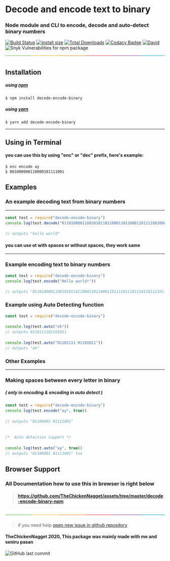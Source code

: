 # Decode and encode text to binary #
### Node module and CLI to encode, decode and auto-detect binary numbers ### 
[![Build Status](https://travis-ci.org/TheChickenNagget/decode-encode-binary.svg?branch=master)](https://travis-ci.org/TheChickenNagget/decode-encode-binary)
[![install size](https://packagephobia.now.sh/badge?p=decode-encode-binary)](https://packagephobia.now.sh/result?p=decode-encode-binary)
[![Total Downloads](https://badgen.net/npm/dt/decode-encode-binary)](https://www.npmjs.com/package/decode-encode-binary)
[![Codacy Badge](https://api.codacy.com/project/badge/Grade/f94a6e8d8fc448e8b34eb4937144446d)](https://www.codacy.com/manual/chickennagget14/decode-encode-binary?utm_source=github.com&amp;utm_medium=referral&amp;utm_content=TheChickenNagget/decode-encode-binary&amp;utm_campaign=Badge_Grade)     [![David](https://img.shields.io/david/dev/thechickennagget/decode-encode-binary)](https://david-dm.org/thechickennagget/decode-encode-binary) ![Snyk Vulnerabilities for npm package](https://img.shields.io/snyk/vulnerabilities/npm/decode-encode-binary)
![sick line](https://github.com/TheChickenNagget/assets/blob/master/images/line.png)
## Installation ##
##### using [npm](https://www.npmjs.com/package/decode-encode-binary) #####
```shell
$ npm install decode-encode-binary
```
##### using [yarn](https://yarnpkg.com/en/package/decode-encode-binary) #####
```shell
$ yarn add decode-encode-binary
```
------
## Using in Terminal ##
#### you can use this by using "enc" or "dec" prefix, here's example: ####
```shell
$ enc encode ay
$ 001000000110000101111001
```
## Examples ##
### An example decoding text from binary numbers ###
------
```js
const test = require("decode-encode-binary")
console.log(test.decode("0110100001100101011011000110110001101111001000000111011101101111011100100110110001100100"))

// outputs "hello world"
```
#### you can use ot with spaces or without spaces, they work same ####
------

### Example encoding text to binary numbers ###
```js
const test = require("decode-encode-binary")
console.log(test.encode("Hello world!"))

// outputs "01101000011001010110110001101100011011110111011101101111011100100110110001100100"
 ```

### Example using Auto Detecting function ###
```js
const test = require("decode-encode-binary")

console.log(test.auto("ok"))
// outputs 0110111101101011

console.log(test.auto("01101111 01101011"))  
// outputs "ok"

```

### Other Examples ###
------
### Making spaces between every letter in binary ###
##### ( only in encoding & encoding in auto detect ) #####
```js
const test = require("decode-encode-binary")
console.log(test.encode("ay", true))

// outputs "01100001 01111001"


/*  Auto detection support */

console.log(test.auto("ay", true))
// outputs "01100001 01111001" too
```

## Browser Support ##
### All Documentation how to use this in browser is right below ###
> #### **https://github.com/TheChickenNagget/assets/tree/master/decode-encode-binary-npm**
![sick line](https://github.com/TheChickenNagget/assets/blob/master/images/line.png)
> if you need help [open new issue in github repository](https://github.com/ChickenNaggetGitHub/encode-decode-binary-text/issues/new)
####           TheChickenNagget 2020, This package was mainly made with me and seniru pasan 
![GitHub last commit](https://img.shields.io/github/last-commit/thechickennagget/decode-encode-binary?label=Last%20Commit&logo=github)

